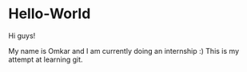 # Hello-World
 Hi guys!
 
 
My name is Omkar and I am currently doing an internship :)
This is my attempt at learning git.
